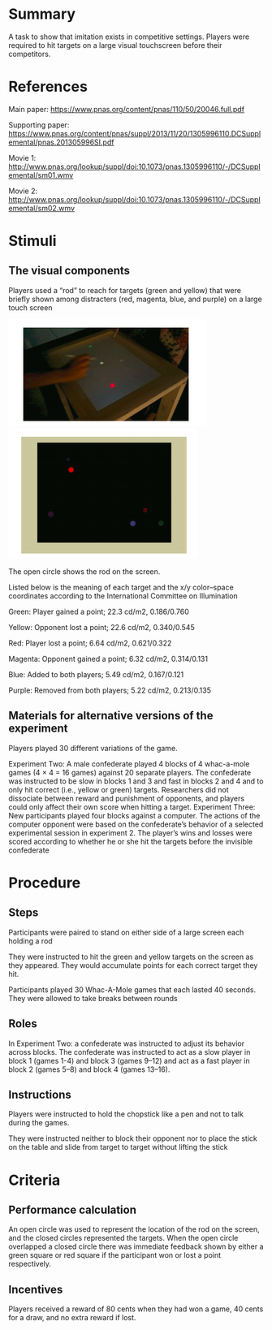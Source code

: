 # Summary
A task to show that imitation exists in competitive settings. Players were required to hit targets on a large visual touchscreen before their competitors.

# References
Main paper: https://www.pnas.org/content/pnas/110/50/20046.full.pdf

Supporting paper: https://www.pnas.org/content/pnas/suppl/2013/11/20/1305996110.DCSupplemental/pnas.201305996SI.pdf

Movie 1: http://www.pnas.org/lookup/suppl/doi:10.1073/pnas.1305996110/-/DCSupplemental/sm01.wmv

Movie 2: http://www.pnas.org/lookup/suppl/doi:10.1073/pnas.1305996110/-/DCSupplemental/sm02.wmv 

# Stimuli
## The visual components
Players used a “rod” to reach for targets (green and yellow) that were briefly shown among distracters (red, magenta, blue, and purple) on a large touch screen

![Whac1](/images/Whac1.png)
![Whac2](/images/Whac2.png)

The open circle shows the rod on the screen.

Listed below is the meaning of each target and the x/y color–space coordinates according to the International Committee on Illumination 

Green: Player gained a point;  22.3 cd/m2, 0.186/0.760

Yellow: Opponent lost a point; 22.6 cd/m2, 0.340/0.545

Red: Player lost a point; 6.64 cd/m2, 0.621/0.322

Magenta: Opponent gained a point; 6.32 cd/m2, 0.314/0.131

Blue: Added to both players; 5.49 cd/m2, 0.167/0.121

Purple: Removed from both players; 5.22 cd/m2, 0.213/0.135

## Materials for alternative versions of the experiment 
Players played 30 different variations of the game.

Experiment Two: A male confederate played 4 blocks of 4 whac-a-mole games (4 × 4 = 16 games) against 20 separate players. The confederate was instructed to be slow in blocks 1 and 3 and fast in blocks 2 and 4 and to only hit correct (i.e., yellow or green) targets. Researchers did not dissociate between reward and punishment of opponents, and players could only affect their own score when hitting a target.
Experiment Three: New participants played four blocks against a computer. The actions of the computer opponent were based on the confederate’s behavior of a selected experimental session in experiment 2. The player’s wins and losses were scored according to whether he or she hit the targets before the invisible confederate

# Procedure
## Steps
Participants were paired to stand on either side of a large screen each holding a rod

They were instructed to hit the green and yellow targets on the screen as they appeared. They would accumulate points for each correct target they hit.

Participants played 30 Whac-A-Mole games that each lasted 40 seconds. They were allowed to take breaks between rounds

## Roles 
In Experiment Two: a confederate was instructed to adjust its behavior across blocks. The confederate was instructed to act as a slow player in block 1 (games 1-4) and block 3 (games 9–12) and act as a fast player in block 2 (games 5–8) and block 4 (games 13–16).

## Instructions
Players were instructed to hold the chopstick like a pen and not to talk during the games. 

They were instructed neither to block their opponent nor to place the stick on the table and slide from target to target without lifting the stick

# Criteria
## Performance calculation
An open circle was used to represent the location of the rod on the screen, and the closed circles represented the targets. When the open circle overlapped a closed circle there was immediate feedback shown by either a green square or red square if the participant won or lost a point respectively.

## Incentives
Players received a reward of 80 cents when they had won a game, 40 cents for a draw, and no extra reward if lost.
